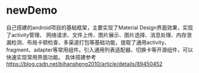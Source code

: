 # newDemo
自己搭建的android项目的基础框架，主要实现了Material Design界面效果，实现了activity管理、 网络请求、文件上传、图片展示、图片选择、消息处理、内存泄漏检测、布局卡顿检查、多渠道打包等基础功能，提取了通用activity、fragment、adapter等常用组件。引入通用列表适配器、切换卡等开源组件，可以快速实现常用界面功能。
 具体搭建参考  https://blog.csdn.net/bihansheng2010/article/details/89450452
